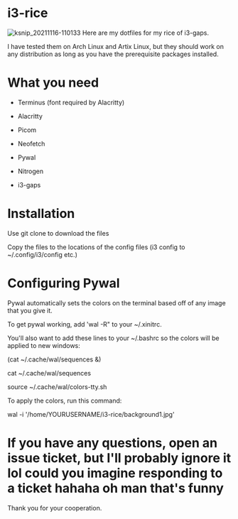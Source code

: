 
# i3-rice
![ksnip_20211116-110133](https://user-images.githubusercontent.com/92742324/141954804-dce0d8fc-6043-4c05-8b0b-009ca5166a8a.png)
Here are my dotfiles for my rice of i3-gaps.

I have tested them on Arch Linux and Artix Linux, but they should work on any distribution as long as you have the prerequisite packages installed.

# What you need

- Terminus (font required by Alacritty)

- Alacritty 

- Picom

- Neofetch

- Pywal 

- Nitrogen

- i3-gaps

# Installation
Use git clone to download the files

Copy the files to the locations of the config files (i3 config to ~/.config/i3/config etc.)

# Configuring Pywal
Pywal automatically sets the colors on the terminal based off of any image that you give it.

To get pywal working, add 'wal -R" to your ~/.xinitrc.

You'll also want to add these lines to your ~/.bashrc so the colors will be applied to new windows:

(cat ~/.cache/wal/sequences &)

cat ~/.cache/wal/sequences

source ~/.cache/wal/colors-tty.sh

To apply the colors, run this command:

wal -i '/home/YOURUSERNAME/i3-rice/background1.jpg'

# If you have any questions, open an issue ticket, but I'll probably ignore it lol could you imagine responding to a ticket hahaha oh man that's funny
Thank you for your cooperation.
